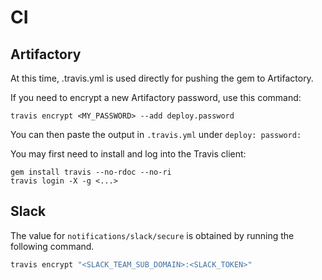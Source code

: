 # CI

## Artifactory

At this time, .travis.yml is used directly for pushing the gem to
Artifactory.

If you need to encrypt a new Artifactory password, use this command:

```shell
travis encrypt <MY_PASSWORD> --add deploy.password
```

You can then paste the output in `.travis.yml` under `deploy: password:`

You may first need to install and log into the Travis client:

```shell
gem install travis --no-rdoc --no-ri
travis login -X -g <...>
```

## Slack

The value for `notifications/slack/secure` is obtained by running the following
command.

```sh
travis encrypt "<SLACK_TEAM_SUB_DOMAIN>:<SLACK_TOKEN>"
```
